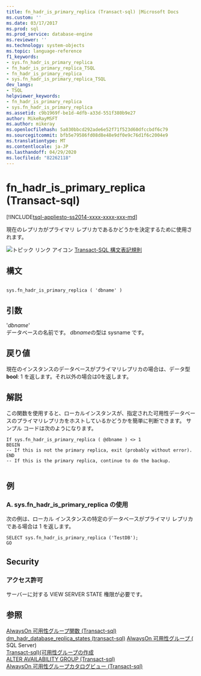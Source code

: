```yaml
---
title: fn_hadr_is_primary_replica (Transact-sql) |Microsoft Docs
ms.custom: ''
ms.date: 03/17/2017
ms.prod: sql
ms.prod_service: database-engine
ms.reviewer: ''
ms.technology: system-objects
ms.topic: language-reference
f1_keywords:
- sys.fn_hadr_is_primary_replica
- fn_hadr_is_primary_replica_TSQL
- fn_hadr_is_primary_replica
- sys.fn_hadr_is_primary_replica_TSQL
dev_langs:
- TSQL
helpviewer_keywords:
- fn_hadr_is_primary_replica
- sys.fn_hadr_is_primary_replica
ms.assetid: c9b1969f-be1d-4dfb-a33d-551f380b9e27
author: MikeRayMSFT
ms.author: mikeray
ms.openlocfilehash: 5a030bbcd292ade6e52f71f523d60dfccbdf6c79
ms.sourcegitcommit: bfb5e79586fd08d8e48e9df0e9c76d1f6c2004e9
ms.translationtype: MT
ms.contentlocale: ja-JP
ms.lasthandoff: 04/29/2020
ms.locfileid: "82262118"
---
```

# <a name="sysfn_hadr_is_primary_replica-transact-sql"></a>fn_hadr_is_primary_replica (Transact-sql)
[!INCLUDE[tsql-appliesto-ss2014-xxxx-xxxx-xxx-md](../../includes/tsql-appliesto-ss2014-xxxx-xxxx-xxx-md.md)]

  現在のレプリカがプライマリ レプリカであるかどうかを決定するために使用されます。  
  
 ![トピック リンク アイコン](../../database-engine/configure-windows/media/topic-link.gif "トピック リンク アイコン") [Transact-SQL 構文表記規則](../../t-sql/language-elements/transact-sql-syntax-conventions-transact-sql.md)  
  
## <a name="syntax"></a>構文  
  
```  
  
sys.fn_hadr_is_primary_replica ( 'dbname' )  
```  
  
## <a name="arguments"></a>引数  
 '*dbname*'  
 データベースの名前です。 *dbname*の型は sysname です。  
  
## <a name="returns"></a>戻り値  
 現在のインスタンスのデータベースがプライマリレプリカの場合は、データ型**bool**: 1 を返します。それ以外の場合は0を返します。  
  
## <a name="remarks"></a>解説  
 この関数を使用すると、ローカルインスタンスが、指定された可用性データベースのプライマリレプリカをホストしているかどうかを簡単に判断できます。 サンプル コードは次のようになります。  
  
```  
If sys.fn_hadr_is_primary_replica ( @dbname ) <> 1   
BEGIN  
-- If this is not the primary replica, exit (probably without error).  
END  
-- If this is the primary replica, continue to do the backup.  
  
```  
  
## <a name="examples"></a>例  
  
### <a name="a-using-sysfn_hadr_is_primary_replica"></a>A. sys.fn_hadr_is_primary_replica の使用  
 次の例は、ローカル インスタンスの特定のデータベースがプライマリ レプリカである場合は 1 を返します。  
  
```  
SELECT sys.fn_hadr_is_primary_replica ('TestDB');  
GO  
```    
  
## <a name="security"></a>Security  
  
### <a name="permissions"></a>アクセス許可  
 サーバーに対する VIEW SERVER STATE 権限が必要です。  
  
## <a name="see-also"></a>参照  
 [AlwaysOn 可用性グループ関数 &#40;Transact-sql&#41;](../../relational-databases/system-functions/always-on-availability-groups-functions-transact-sql.md)   
 [dm_hadr_database_replica_states &#40;transact-sql&#41;](../..//relational-databases/system-dynamic-management-views/sys-dm-hadr-database-replica-states-transact-sql.md) [AlwaysOn 可用性グループ &#40;](../../database-engine/availability-groups/windows/always-on-availability-groups-sql-server.md) SQL Server&#41;   
 [Transact-sql&#41;&#40;可用性グループの作成](../../t-sql/statements/create-availability-group-transact-sql.md)   
 [ALTER AVAILABILITY GROUP &#40;Transact-sql&#41;](../../t-sql/statements/alter-availability-group-transact-sql.md)   
 [AlwaysOn 可用性グループカタログビュー &#40;Transact-sql&#41;](../../relational-databases/system-catalog-views/always-on-availability-groups-catalog-views-transact-sql.md)     
  
  
